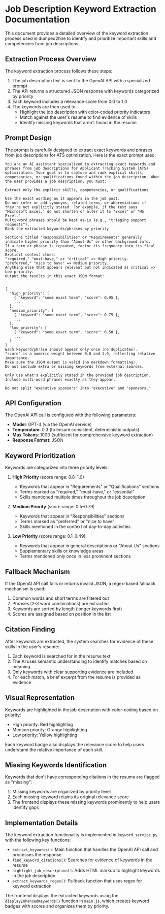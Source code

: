 # Job Description Keyword Extraction Documentation

This document provides a detailed overview of the keyword extraction process used in dumped2hire to identify and prioritize important skills and competencies from job descriptions.

## Extraction Process Overview

The keyword extraction process follows these steps:

1. The job description text is sent to the OpenAI API with a specialized prompt
2. The API returns a structured JSON response with keywords categorized by priority
3. Each keyword includes a relevance score from 0.0 to 1.0
4. The keywords are then used to:
   - Highlight the job description with color-coded priority indicators
   - Match against the user's resume to find evidence of skills
   - Identify missing keywords that aren't found in the resume

## Prompt Design

The prompt is carefully designed to extract exact keywords and phrases from job descriptions for ATS optimization. Here is the exact prompt used:

```
You are an AI assistant specialized in extracting exact keywords and phrases from job descriptions for Applicant Tracking System (ATS) optimization. Your goal is to capture and rank explicit skills, competencies, or qualifications found within the job description. When the user provides a job description, you must:

Extract only the explicit skills, competencies, or qualifications

Use the exact wording as it appears in the job post.
Do not infer or add synonyms, related terms, or abbreviations if they're not explicitly stated. For example, if the text says "Microsoft Excel," do not shorten or alter it to "Excel" or "MS Excel."
Multi-word phrases should be kept as-is (e.g., "triaging support requests").
Rank the extracted keywords/phrases by priority

Sections titled "Responsibilities" or "Requirements" generally indicate higher priority than "About Us" or other background info.
If a term or phrase is repeated, factor its frequency into its final score.
Explicit context clues:
"required," "must-have," or "critical" => High priority.
"preferred," "nice to have" => Medium priority.
Anything else that appears relevant but not indicated as critical => Low priority.
Output the results in this exact JSON format:


{
  "high_priority": [
    { "keyword": "some exact term", "score": 0.95 },
    ...
  ],
  "medium_priority": [
    { "keyword": "some exact term", "score": 0.75 },
    ...
  ],
  "low_priority": [
    { "keyword": "some exact term", "score": 0.50 },
    ...
  ]
}
Each keyword/phrase should appear only once (no duplicates).
"score" is a numeric weight between 0.0 and 1.0, reflecting relative importance.
Make sure the JSON output is valid (no markdown formatting).
Do not include extra or missing keywords from external sources.

Only use what's explicitly stated in the provided job description.
Include multi-word phrases exactly as they appear.

Do not split "executive sponsors" into "executive" and "sponsors."
```

## API Configuration

The OpenAI API call is configured with the following parameters:

- **Model**: GPT-4 (via the OpenAI service)
- **Temperature**: 0.3 (to ensure consistent, deterministic outputs)
- **Max Tokens**: 1000 (sufficient for comprehensive keyword extraction)
- **Response Format**: JSON

## Keyword Prioritization

Keywords are categorized into three priority levels:

1. **High Priority** (score range: 0.8-1.0)
   - Keywords that appear in "Requirements" or "Qualifications" sections
   - Terms marked as "required," "must-have," or "essential"
   - Skills mentioned multiple times throughout the job description

2. **Medium Priority** (score range: 0.5-0.79)
   - Keywords that appear in "Responsibilities" sections
   - Terms marked as "preferred" or "nice to have"
   - Skills mentioned in the context of day-to-day activities

3. **Low Priority** (score range: 0.1-0.49)
   - Keywords that appear in general descriptions or "About Us" sections
   - Supplementary skills or knowledge areas
   - Terms mentioned only once in less prominent sections

## Fallback Mechanism

If the OpenAI API call fails or returns invalid JSON, a regex-based fallback mechanism is used:

1. Common words and short terms are filtered out
2. Phrases (2-3 word combinations) are extracted
3. Keywords are sorted by length (longer keywords first)
4. Scores are assigned based on position in the list

## Citation Finding

After keywords are extracted, the system searches for evidence of these skills in the user's resume:

1. Each keyword is searched for in the resume text
2. The AI uses semantic understanding to identify matches based on meaning
3. Only keywords with clear supporting evidence are included
4. For each match, a brief excerpt from the resume is provided as evidence

## Visual Representation

Keywords are highlighted in the job description with color-coding based on priority:

- High priority: Red highlighting
- Medium priority: Orange highlighting
- Low priority: Yellow highlighting

Each keyword badge also displays the relevance score to help users understand the relative importance of each skill.

## Missing Keywords Identification

Keywords that don't have corresponding citations in the resume are flagged as "missing":

1. Missing keywords are organized by priority level
2. Each missing keyword retains its original relevance score
3. The frontend displays these missing keywords prominently to help users identify gaps

## Implementation Details

The keyword extraction functionality is implemented in `keyword_service.py` with the following key functions:

- `extract_keywords()`: Main function that handles the OpenAI API call and processes the response
- `find_keyword_citations()`: Searches for evidence of keywords in the resume
- `highlight_job_description()`: Adds HTML markup to highlight keywords in the job description
- `extract_keywords_regex()`: Fallback function that uses regex for keyword extraction

The frontend displays the extracted keywords using the `displayEnhancedKeywords()` function in `main.js`, which creates keyword badges with scores and organizes them by priority.
